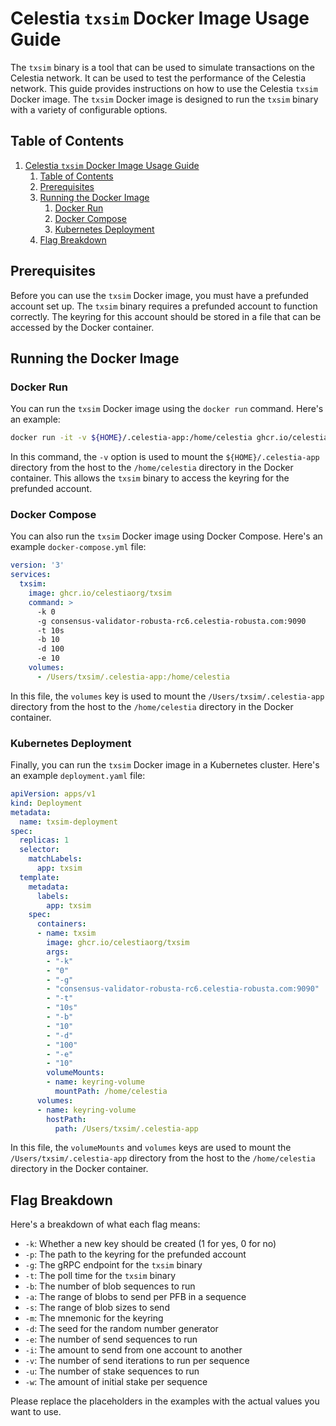 # Celestia `txsim` Docker Image Usage Guide

The `txsim` binary is a tool that can be used to simulate transactions on the Celestia network. It can be used to test the performance of the Celestia network.
This guide provides instructions on how to use the Celestia `txsim` Docker image. The `txsim` Docker image is designed to run the `txsim` binary with a variety of configurable options.

## Table of Contents

1. [Celestia `txsim` Docker Image Usage Guide](#celestia-txsim-docker-image-usage-guide)
   1. [Table of Contents](#table-of-contents)
   2. [Prerequisites](#prerequisites)
   3. [Running the Docker Image](#running-the-docker-image)
      1. [Docker Run](#docker-run)
      2. [Docker Compose](#docker-compose)
      3. [Kubernetes Deployment](#kubernetes-deployment)
   4. [Flag Breakdown](#flag-breakdown)

## Prerequisites

Before you can use the `txsim` Docker image, you must have a prefunded account set up. The `txsim` binary requires a prefunded account to function correctly. The keyring for this account should be stored in a file that can be accessed by the Docker container.

## Running the Docker Image

### Docker Run

You can run the `txsim` Docker image using the `docker run` command. Here's an example:

```bash
docker run -it -v ${HOME}/.celestia-app:/home/celestia ghcr.io/celestiaorg/txsim -k 0 -g consensus-validator-robusta-rc6.celestia-robusta.com:9090 -t 10s -b 10 -d 100 -e 10
```

In this command, the `-v` option is used to mount the `${HOME}/.celestia-app` directory from the host to the `/home/celestia` directory in the Docker container. This allows the `txsim` binary to access the keyring for the prefunded account.

### Docker Compose

You can also run the `txsim` Docker image using Docker Compose. Here's an example `docker-compose.yml` file:

```yaml
version: '3'
services:
  txsim:
    image: ghcr.io/celestiaorg/txsim
    command: >
      -k 0
      -g consensus-validator-robusta-rc6.celestia-robusta.com:9090
      -t 10s
      -b 10
      -d 100
      -e 10
    volumes:
      - /Users/txsim/.celestia-app:/home/celestia
```

In this file, the `volumes` key is used to mount the `/Users/txsim/.celestia-app` directory from the host to the `/home/celestia` directory in the Docker container.

### Kubernetes Deployment

Finally, you can run the `txsim` Docker image in a Kubernetes cluster. Here's an example `deployment.yaml` file:

```yaml
apiVersion: apps/v1
kind: Deployment
metadata:
  name: txsim-deployment
spec:
  replicas: 1
  selector:
    matchLabels:
      app: txsim
  template:
    metadata:
      labels:
        app: txsim
    spec:
      containers:
      - name: txsim
        image: ghcr.io/celestiaorg/txsim
        args:
        - "-k"
        - "0"
        - "-g"
        - "consensus-validator-robusta-rc6.celestia-robusta.com:9090"
        - "-t"
        - "10s"
        - "-b"
        - "10"
        - "-d"
        - "100"
        - "-e"
        - "10"
        volumeMounts:
        - name: keyring-volume
          mountPath: /home/celestia
      volumes:
      - name: keyring-volume
        hostPath:
          path: /Users/txsim/.celestia-app
```

In this file, the `volumeMounts` and `volumes` keys are used to mount the `/Users/txsim/.celestia-app` directory from the host to the `/home/celestia` directory in the Docker container.

## Flag Breakdown

Here's a breakdown of what each flag means:

- `-k`: Whether a new key should be created (1 for yes, 0 for no)
- `-p`: The path to the keyring for the prefunded account
- `-g`: The gRPC endpoint for the `txsim` binary
- `-t`: The poll time for the `txsim` binary
- `-b`: The number of blob sequences to run
- `-a`: The range of blobs to send per PFB in a sequence
- `-s`: The range of blob sizes to send
- `-m`: The mnemonic for the keyring
- `-d`: The seed for the random number generator
- `-e`: The number of send sequences to run
- `-i`: The amount to send from one account to another
- `-v`: The number of send iterations to run per sequence
- `-u`: The number of stake sequences to run
- `-w`: The amount of initial stake per sequence

Please replace the placeholders in the examples with the actual values you want to use.
